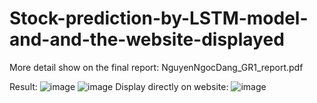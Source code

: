 # Stock-prediction-by-LSTM-model-and-and-the-website-displayed
More detail show on the final report: NguyenNgocDang_GR1_report.pdf

Result:
![image](https://github.com/nndang27/Stock-prediction-by-LSTM-model-and-and-the-website-displayed/assets/97721662/d5e01138-7ed6-4fc3-b6ea-c9ed7e968550)
![image](https://github.com/nndang27/Stock-prediction-by-LSTM-model-and-and-the-website-displayed/assets/97721662/b1b73b89-7135-43e3-8f1b-03b260cfcad8)
Display directly on website:
![image](https://github.com/nndang27/Stock-prediction-by-LSTM-model-and-and-the-website-displayed/assets/97721662/ebab17ff-0822-411b-894d-535f4b565442)

